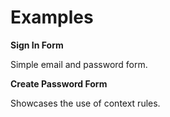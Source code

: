 # Examples

**Sign In Form**

Simple email and password form.

**Create Password Form**

Showcases the use of context rules.
